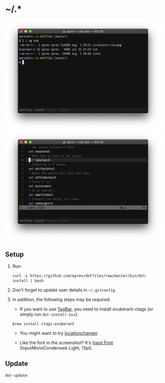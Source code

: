 # ~/.*

![](screenshot.png)
![](screenshot-vim.png)

## Setup

1. Run:

    ```
    curl -L https://github.com/eprev/dotfiles/raw/master/bin/dot-install | bash
    ```

2. Don't forget to update user details in `~/.gitconfig`.

3. In addition, the following steps may be required:

    * If you want to use [TagBar](http://majutsushi.github.io/tagbar/), you need to install exuberant-ctags (or simply run `dot-install-osx`):

    ```
    brew install ctags-exuberant
    ```

    * You might want to try [locationchanger](https://github.com/eprev/locationchanger).

    * Like the font in the screenshot? It's [Input Font](http://input.fontbureau.com/) (InputMonoCondensed-Light, 13pt).

## Update

```
dot-update
```

